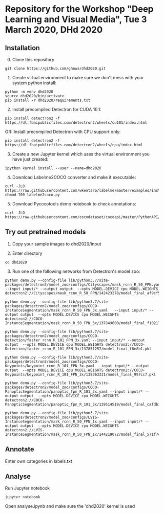 # Repository for the Workshop "Deep Learning and Visual Media", Tue 3 March 2020, DHd 2020
## Installation

0. Clone this repository
```
git clone https://github.com/ghowa/dhd2020.git
```

1. Create virtual environment to make sure we don't mess with your system python install:
```
python -m venv dhd2020
source dhd2020/bin/activate
pip install -r dhd2020/requirements.txt
```
2. Install precompiled Detectron for CUDA 10.1:
```
pip install detectron2 -f https://dl.fbaipublicfiles.com/detectron2/wheels/cu101/index.html
```  
  OR: Install precompiled Detectron with CPU support only:
```
pip install detectron2 -f https://dl.fbaipublicfiles.com/detectron2/wheels/cpu/index.html
```
3. Create a new Jupyter kernel which uses the virtual environment you have just created:
```
ipython kernel install --user --name=dhd2020
```
4. Download Labelme2COCO converter and make it executable:
```
curl -JLO https://raw.githubusercontent.com/wkentaro/labelme/master/examples/instance_segmentation/labelme2coco.py
chmod 700 labelme2coco.py
```
5. Download Pycocotools demo notebook to check annotations:
```
curl -JLO https://raw.githubusercontent.com/cocodataset/cocoapi/master/PythonAPI/pycocoDemo.ipynb
```

## Try out pretrained models

1. Copy your sample images to dhd2020/input

2. Enter directory
```
cd dhd2020
```
3. Run one of the following networks from Detectron's model zoo:
```
python demo.py --config-file lib/python3.7/site-packages/detectron2/model_zoo/configs/Cityscapes/mask_rcnn_R_50_FPN.yaml --input input/* --output output  --opts MODEL.DEVICE cpu MODEL.WEIGHTS detectron2://Cityscapes/mask_rcnn_R_50_FPN/142423278/model_final_af9cf5.pkl
```
```
python demo.py --config-file lib/python3.7/site-packages/detectron2/model_zoo/configs/COCO-InstanceSegmentation/mask_rcnn_R_50_FPN_3x.yaml   --input input/* --output output  --opts MODEL.DEVICE cpu MODEL.WEIGHTS detectron2://COCO-InstanceSegmentation/mask_rcnn_R_50_FPN_3x/137849600/model_final_f10217.pkl
```
```
python demo.py --config-file lib/python3.7/site-packages/detectron2/model_zoo/configs/COCO-Detection/faster_rcnn_R_101_FPN_3x.yaml --input input/* --output output  --opts MODEL.DEVICE cpu MODEL.WEIGHTS detectron2://COCO-Detection/faster_rcnn_R_101_FPN_3x/137851257/model_final_f6e8b1.pkl
```
```
python demo.py --config-file lib/python3.7/site-packages/detectron2/model_zoo/configs/COCO-Keypoints/keypoint_rcnn_R_101_FPN_3x.yaml --input input/* --output output  --opts MODEL.DEVICE cpu MODEL.WEIGHTS detectron2://COCO-Keypoints/keypoint_rcnn_R_101_FPN_3x/138363331/model_final_997cc7.pkl
```
```
python demo.py --config-file lib/python3.7/site-packages/detectron2/model_zoo/configs/COCO-PanopticSegmentation/panoptic_fpn_R_101_3x.yaml --input input/* --output output  --opts MODEL.DEVICE cpu MODEL.WEIGHTS detectron2://COCO-PanopticSegmentation/panoptic_fpn_R_101_3x/139514519/model_final_cafdb1.pkl
```
```
python demo.py --config-file lib/python3.7/site-packages/detectron2/model_zoo/configs/LVIS-InstanceSegmentation/mask_rcnn_R_50_FPN_1x.yaml --input input/* --output output  --opts MODEL.DEVICE cpu MODEL.WEIGHTS  detectron2://LVIS-InstanceSegmentation/mask_rcnn_R_50_FPN_1x/144219072/model_final_571f7c.pkl
```

## Annotate

Enter own categories in labels.txt

## Analyse

Run Jupyter notebook
```
jupyter notebook
```
Open analyse.ipynb and make sure the 'dhd2020' kernel is used
